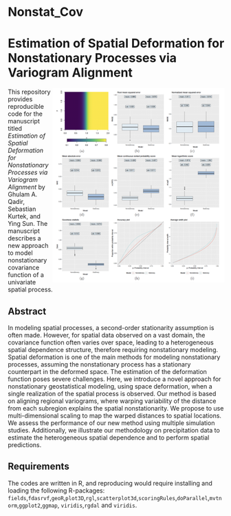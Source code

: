 # Nonstat_Cov

# Estimation of Spatial Deformation for Nonstationary Processes via Variogram Alignment
<img align="right" src="https://github.com/ghulamabdul/Nonstat_Cov/blob/master/p1cover.png" alt="drawing" width="400"/>


This repository provides reproducible code for the manuscript titled *Estimation of Spatial Deformation for Nonstationary Processes via Variogram Alignment* by Ghulam A. Qadir, Sebastian Kurtek, and Ying Sun. The manuscript describes a new approach to model nonstationary covariance function of a univariate spatial process.

## Abstract

In modeling spatial processes, a second-order stationarity assumption is often made. However, for spatial data observed on a vast domain, the covariance function often varies over space, leading to a heterogeneous spatial dependence structure, therefore requiring nonstationary modeling. Spatial deformation is one of the main methods for modeling nonstationary processes, assuming the nonstationary process has a stationary counterpart in the deformed space. The estimation of the deformation function poses severe challenges. Here, we introduce a novel approach for nonstationary geostatistical modeling, using space deformation, when a single realization of the spatial process is observed. Our method is based on aligning regional variograms, where warping variability of the distance from each subregion explains the spatial nonstationarity. We propose to use multi-dimensional scaling to map the warped distances to spatial locations. We assess the performance of our new method using multiple simulation studies. Additionally, we illustrate our methodology on precipitation data to estimate the heterogeneous spatial dependence and to perform spatial predictions.
## Requirements

The codes are written in R, and reproducing would require installing and loading the following R-packages: `fields`,`fdasrvf`,`geoR`,`plot3D`,`rgl`,`scatterplot3d`,`scoringRules`,`doParallel`,`mvtnorm`,`ggplot2`,`ggmap`, `viridis`,`rgdal` and `viridis`. 

##
